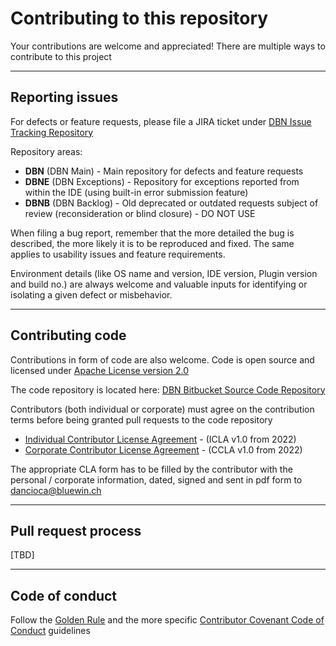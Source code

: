 # Contributing to this repository
Your contributions are welcome and appreciated! There are multiple ways to contribute to this project

---
## Reporting issues
For defects or feature requests, please file a JIRA ticket under [DBN Issue Tracking Repository][ITR]

Repository areas: 
- **DBN** (DBN Main) - Main repository for defects and feature requests
- **DBNE** (DBN Exceptions) - Repository for exceptions reported from within the IDE (using built-in error submission feature)
- **DBNB** (DBN Backlog) - Old deprecated or outdated requests subject of review (reconsideration or blind closure) - DO NOT USE

When filing a bug report, remember that the more detailed the bug is described,
the more likely it is to be reproduced and fixed. The same applies to usability issues and feature requirements.

Environment details (like OS name and version, IDE version, Plugin version and build no.) are always welcome and valuable inputs for identifying or isolating a given defect or misbehavior.    

---
## Contributing code
Contributions in form of code are also welcome.
Code is open source and licensed under [Apache License version 2.0][APL2]

The code repository is located here: [DBN Bitbucket Source Code Repository][SCR]

Contributors (both individual or corporate) must agree on the contribution terms before being granted pull requests to the code repository 

- [Individual Contributor License Agreement][ICLA] - (ICLA v1.0 from 2022)
- [Corporate Contributor License Agreement][CCLA] - (CCLA v1.0 from 2022) 

The appropriate CLA form has to be filled by the contributor with the personal / corporate information, dated, signed and sent in pdf form to [dancioca@bluewin.ch](mailto:dancioca@bluewin.ch)

---
## Pull request process

[TBD]

---
## Code of conduct
Follow the [Golden Rule][COCGR] and the more specific [Contributor Covenant Code of Conduct][CCCOC] guidelines


[APL2]:  https://www.apache.org/licenses/LICENSE-2.0.html
[ICLA]:  https://bitbucket.org/dancioca/dbn/src/master/CLA_INDIVIDUAL_v1.0.pdf
[CCLA]:  https://bitbucket.org/dancioca/dbn/src/master/CLA_CORPORATE_v1.0.pdf
[ITR]:   https://database-navigator.atlassian.net
[SCR]:   https://bitbucket.org/dancioca/dbn 
[COCGR]: https://en.wikipedia.org/wiki/Golden_Rule
[CCCOC]: https://www.contributor-covenant.org/version/1/4/code-of-conduct/ 